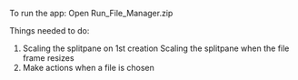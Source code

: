 To run the app: Open Run_File_Manager.zip

Things needed to do:
1. Scaling the splitpane on 1st creation
   Scaling the splitpane when the file frame resizes
2. Make actions when a file is chosen

